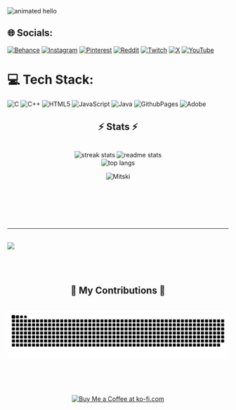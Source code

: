 <img src="https://github.com/Anmol-Baranwal/Cool-GIFs-For-GitHub/assets/74038190/9be4d344-6782-461a-b5a6-32a07bf7b34e" width="600" alt="animated hello">


## 🌐 Socials:
[![Behance](https://img.shields.io/badge/Behance-1769ff?logo=behance&logoColor=white)](https://behance.net/Shuhaib) [![Instagram](https://img.shields.io/badge/Instagram-%23E4405F.svg?logo=Instagram&logoColor=white)](https://instagram.com/shuhaibeyyy)  [![Pinterest](https://img.shields.io/badge/Pinterest-%23E60023.svg?logo=Pinterest&logoColor=white)](https://pinterest.com/MItsuki) [![Reddit](https://img.shields.io/badge/Reddit-%23FF4500.svg?logo=Reddit&logoColor=white)](https://reddit.com/user/MItski) [![Twitch](https://img.shields.io/badge/Twitch-%239146FF.svg?logo=Twitch&logoColor=white)](https://twitch.tv/Lost) [![X](https://img.shields.io/badge/X-black.svg?logo=X&logoColor=white)](https://x.com/Shuhaib) [![YouTube](https://img.shields.io/badge/YouTube-%23FF0000.svg?logo=YouTube&logoColor=white)](https://youtube.com/@@oxidaiski) 

# 💻 Tech Stack:
![C](https://img.shields.io/badge/c-%2300599C.svg?style=for-the-badge&logo=c&logoColor=white) ![C++](https://img.shields.io/badge/c++-%2300599C.svg?style=for-the-badge&logo=c%2B%2B&logoColor=white) ![HTML5](https://img.shields.io/badge/html5-%23E34F26.svg?style=for-the-badge&logo=html5&logoColor=white) ![JavaScript](https://img.shields.io/badge/javascript-%23323330.svg?style=for-the-badge&logo=javascript&logoColor=%23F7DF1E) ![Java](https://img.shields.io/badge/java-%23ED8B00.svg?style=for-the-badge&logo=openjdk&logoColor=white) ![GithubPages](https://img.shields.io/badge/github%20pages-121013?style=for-the-badge&logo=github&logoColor=white) ![Adobe](https://img.shields.io/badge/adobe-%23FF0000.svg?style=for-the-badge&logo=adobe&logoColor=white)


<h2 align="center">⚡ Stats ⚡</h2>
<br>
<div align=center>
  <img width=390 src="https://github-readme-streak-stats-salesp07.vercel.app/?user=Mitsuki190&count_private=true&theme=react&border_radius=10" alt="streak stats"/>
  <img width=390 src="https://github-readme-stats-salesp07.vercel.app/api?username=Mitsuki190&count_private=true&show_icons=true&theme=react&rank_icon=github&border_radius=10" alt="readme stats" />
  <br/>
  <img width=325 align="center" src="https://github-readme-stats-salesp07.vercel.app/api/top-langs/?username=Mitsuki190&hide=HTML&langs_count=8&layout=compact&theme=react&border_radius=10&size_weight=0.5&count_weight=0.5&exclude_repo=github-readme-stats" alt="top langs" />
</div>
<p align="center"> <img src="https://count.getloli.com/get/@:%20Mitski190" alt="Mitski" /> </p>




</br>

<br/><br/>
</br>

<hr/>

<br/>
<img src="https://user-images.githubusercontent.com/74038190/216654112-f34391b7-72e0-4053-8849-30dcaeaa1aaa.gif" width="220" />


<br><br>     



<div align="center">
  <h2>🐍 My Contributions 🐍</h2>
  <br>
<img alt="snake eating my contributions" src="https://raw.githubusercontent.com/A-S-W-I-N-S-P-A-R-K-Y/A-S-W-I-N-S-P-A-R-K-Y/output/github-contribution-grid-snake.svg" />
  
  <br/><br/><br/>
</div>

<div align="center">
<a href='https://ko-fi.com/Mitsuki1' target='_blank'><img height='64' style='border:0px;height:64px;' src='https://storage.ko-fi.com/cdn/kofi1.png?v=3' border='0' alt='Buy Me a Coffee at ko-fi.com' /></a>
</div>

<br/>

</details>
</br></br>
